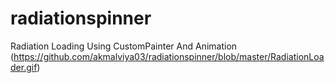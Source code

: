 # radiationspinner

Radiation Loading Using CustomPainter And Animation
(https://github.com/akmalviya03/radiationspinner/blob/master/RadiationLoader.gif)

